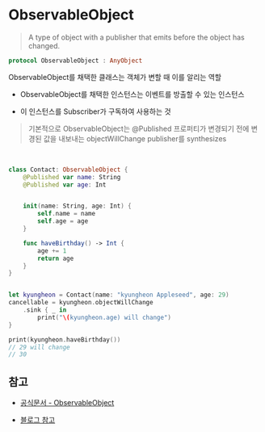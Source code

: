 # ObservableObject

> A type of object with a publisher that emits before the object has changed.

```swift
protocol ObservableObject : AnyObject
```

ObservableObject를 채택한 클래스는 객체가 변할 때 이를 알리는 역할
<br/>

- ObservableObject를 채택한 인스턴스는 이벤트를 방출할 수 있는 인스턴스
  <br/>

- 이 인스턴스를 Subscriber가 구독하여 사용하는 것
  <br/>

> 기본적으로 ObservableObject는 @Published 프로퍼티가 변경되기 전에 변경된 값을 내보내는 objectWillChange publisher를 synthesizes

<br/>

```swift
class Contact: ObservableObject {
    @Published var name: String
    @Published var age: Int


    init(name: String, age: Int) {
        self.name = name
        self.age = age
    }

    func haveBirthday() -> Int {
        age += 1
        return age
    }
}


let kyungheon = Contact(name: "kyungheon Appleseed", age: 29)
cancellable = kyungheon.objectWillChange
    .sink { _ in
        print("\(kyungheon.age) will change")
}

print(kyungheon.haveBirthday())
// 29 will change
// 30
```

## 참고

- [공식문서 - ObservableObject](https://developer.apple.com/documentation/combine/observableobject)

- [블로그 참고](https://ios-development.tistory.com/1115)
